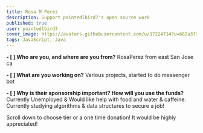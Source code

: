 ```yaml
---
title: Rosa M Perez
description: Support paintedlbird7's open source work
published: true
user: paintedlbird7
cover_image: https://avatars.githubusercontent.com/u/17224714?u=682a3750d955750649b014f74c51a723458034af&v=4
tags: JavaScript, Java
---
```


**- [ ] Who are you, and where are you from?** RosaPerez from east San Jose ca 

**- [ ] What are you working on?** Various projects, started to do messenger bot

**- [ ] Why is their sponsorship important? How will you use the funds?** Currently Unemployed & Would like help with food and water & caffeine.  Currently studying algorithms & data structures to secure a job!

Scroll down to choose tier or a one time donation!  It would be highly appreciated!
